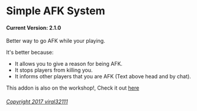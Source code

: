 Simple AFK System
==========
#### Current Version: 2.1.0

Better way to go AFK while your playing.

It's better because:
* It allows you to give a reason for being AFK.
* It stops players from killing you.
* It informs other players that you are AFK (Text above head and by chat).

This addon is also on the workshop!, Check it out [here](http://steamcommunity.com)

###### [Copyright 2017 viral32111](https://github.com/viral32111/simple-afk-system/blob/master/LICENSE)
